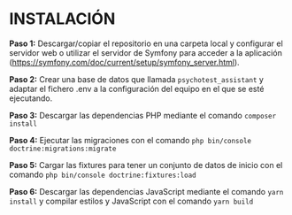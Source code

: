 # INSTALACIÓN

**Paso 1:** Descargar/copiar el repositorio en una carpeta local y configurar el servidor web o utilizar el servidor de Symfony para acceder a la aplicación (https://symfony.com/doc/current/setup/symfony_server.html).

**Paso 2:** Crear una base de datos que llamada `psychotest_assistant` y adaptar el fichero .env a la configuración del equipo en el que se esté ejecutando.

**Paso 3:** Descargar las dependencias PHP mediante el comando `composer install`

**Paso 4:** Ejecutar las migraciones con el comando `php bin/console doctrine:migrations:migrate`

**Paso 5:** Cargar las fixtures para tener un conjunto de datos de inicio con el comando `php bin/console doctrine:fixtures:load`

**Paso 6:** Descargar las dependencias JavaScript mediante el comando `yarn install` y compilar estilos y JavaScript con el comando `yarn build`